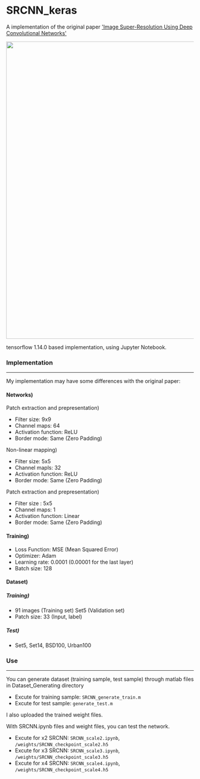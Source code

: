 # SRCNN_keras


A implementation of the original paper ['Image Super-Resolution Using Deep Convolutional Networks'](https://arxiv.org/abs/1501.00092)



<center><img width = "800" src="https://user-images.githubusercontent.com/58276840/94503875-77722b00-0242-11eb-85f8-93e7cb0fdd11.png"></center>



tensorflow 1.14.0 based implementation, using Jupyter Notebook.




### Implementation
-------------------------------------------------------
My implementation may have some differences with the original paper:


#### Networks)

Patch extraction and prepresentation)
- Filter size: 9x9
- Channel maps: 64
- Activation function: ReLU
- Border mode: Same (Zero Padding)

Non-linear mapping)
- Filter size: 5x5
- Channel mapls: 32
- Activation function: ReLU
- Border mode: Same (Zero Padding)

Patch extraction and prepresentation)
- Filter size : 5x5
- Channel maps: 1
- Activation function: Linear
- Border mode: Same (Zero Padding)


#### Training)

- Loss Function: MSE (Mean Squared Error)
- Optimizer: Adam
- Learning rate: 0.0001 (0.00001 for the last layer)
- Batch size: 128


#### Dataset)

##### Training)
- 91 images (Training set) Set5 (Validation set)
- Patch size: 33 (Input, label)

##### Test)
- Set5, Set14, BSD100, Urban100


### Use
-------------------------------------------------------

You can generate dataset (training sample, test sample) through matlab files in Dataset_Generating directory
- Excute for training sample: `SRCNN_generate_train.m`
- Excute for test sample: `generate_test.m`


I also uploaded the trained weight files.

With SRCNN.ipynb files and weight files, you can test the network.
- Excute for x2 SRCNN: `SRCNN_scale2.ipynb`, `/weights/SRCNN_checkpoint_scale2.h5`
- Excute for x3 SRCNN: `SRCNN_scale3.ipynb`, `/weights/SRCNN_checkpoint_scale3.h5`
- Excute for x4 SRCNN: `SRCNN_scale4.ipynb`, `/weights/SRCNN_checkpoint_scale4.h5`

